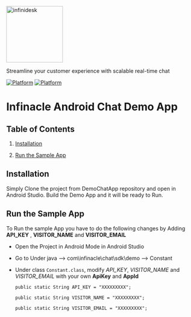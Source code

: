 
<p align="left">
  <a href="https://desk.infinacle.com/">
    <img alt="infinidesk" src="https://infinacle.com/wp-content/uploads/2018/10/footer_logo_100x100.png" width="150">
  </a>
</p>

Streamline your customer experience with scalable real-time chat

[![Platform](https://img.shields.io/badge/Platform-Android-brightgreen.svg)](#)      [![Platform](https://img.shields.io/badge/Language-Java-yellowgreen.svg)](#)

# Infinacle Android Chat Demo App

## Table of Contents

1. [Installation ](#Installation)

2. [Run the Sample App ](#run-the-sample-app)

## Installation

   Simply Clone the project from DemoChatApp repository and open in Android Studio.
   Build the Demo App and it will be ready to Run.
   
## Run the Sample App
 
   To Run the sample App you have to do the following changes by Adding **API_KEY** , **VISITOR_NAME** and **VISITOR_EMAIL**

   - Open the Project in Android Mode in Android Studio

   - Go to Under java --> com\infinacle\chat\sdk\demo --> Constant

   - Under class `Constant.class`, modify *API_KEY*, *VISITOR_NAME* and *VISITOR_EMAIL* with your own **ApiKey** and **AppId**

        `public static String API_KEY = "XXXXXXXXX";`
        
        `public static String VISITOR_NAME = "XXXXXXXXX";`
        
        `public static String VISITOR_EMAIL = "XXXXXXXXX";`
